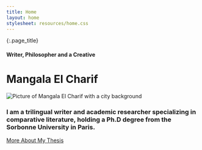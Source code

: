 ```yaml
---
title: Home
layout: home
stylesheet: resources/home.css
---
```


{:.page_title}
#### Writer, Philosopher and a Creative
# Mangala El Charif

![Picture of Mangala El Charif with a city background](/resources/home.jpg)

### I am a trilingual writer and academic researcher specializing in comparative literature, holding a Ph.D degree from the Sorbonne University in Paris.

<div class="block_link">
  <a href="thesis">More About My Thesis</a>
</div>

<br>
